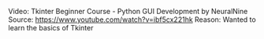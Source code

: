 Video: Tkinter Beginner Course - Python GUI Development by NeuralNine
Source: https://www.youtube.com/watch?v=ibf5cx221hk
Reason: Wanted to learn the basics of Tkinter


